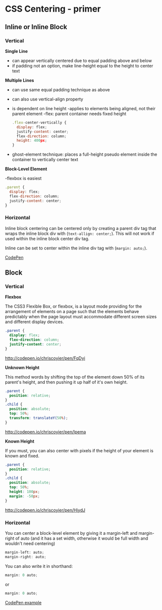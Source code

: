 # CSS Centering - primer

## Inline or Inline Block

### Vertical


**Single Line**

- can appear vertically centered due to equal padding above and below
- if padding not an option, make line-height equal to the height to center text

**Multiple Lines**

- can use same equal padding technique as above
- can also use vertical-align property
- is dependent on line height
-applies to elements being aligned, not their parent element
-flex: parent container needs fixed height

  ```javascript
  .flex-center-vertically {
    display: flex;
    justify-content: center;
    flex-direction: column;
    height: 400px;
  }
  ```

- ghost-element technique: places a full-height pseudo element inside the container to vertically center text

**Block-Level Element**

-flexbox is easiest

```javascript
.parent {
  display: flex;
  flex-direction: column;
  justify-content: center;
}
```

### Horizontal

Inline block centering can be centered only by creating a parent div tag that wraps the inline block div with (`text-allign: center;`). This will not work if used within the inline block center div tag.

Inline can be set to center within the inline div tag with (`margin: auto;`).

[CodePen](http://codepen.io/ErikAbrahamson/pen/pJxJow)

## Block

### Vertical

**Flexbox**

The CSS3 Flexible Box, or flexbox, is a layout mode providing for the arrangement of elements on a page such that the elements behave predictably when the page layout must accommodate different screen sizes and different display devices.

```css
.parent {
  display: flex;
  flex-direction: column;
  justify-content: center;
}
```

http://codepen.io/chriscoyier/pen/FqDyi

**Unknown Height**

This method words by shifting the top of the element down 50% of its parent's height, and then pushing it up half of it's own height.

```css
.parent {
  position: relative;
}
.child {
  position: absolute;
  top: 50%;
  transform: translateY(50%);
}
```

http://codepen.io/chriscoyier/pen/lpema

**Known Height**

If you must, you can also center with pixels if the height of your element is known and fixed.

```css
.parent {
  position: relative;
}
.child {
  position: absolute;
  top: 50%;
  height: 100px;
  margin: -50px;
}
```

http://codepen.io/chriscoyier/pen/HiydJ

### Horizontal

You can center a block-level element by giving it a margin-left and margin-right of auto (and it has a set width, otherwise it would be full width and wouldn't need centering)

```javascript
margin-left: auto;
margin-right: auto;
```

You can also write it in shorthand:

```javascript
margin: 0 auto;
```

or

```javascript
margin: 0 auto;
```

[CodePen example](http://codepen.io/amerriman/pen/LVgEwM)

